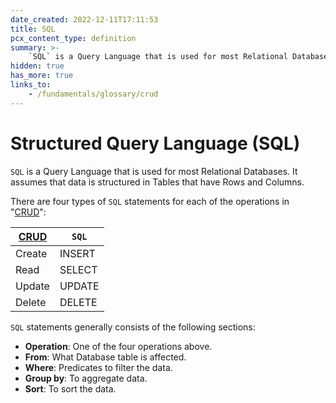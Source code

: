 ```yaml
---
date_created: 2022-12-11T17:11:53
title: SQL
pcx_content_type: definition
summary: >-
    `SQL` is a Query Language that is used for most Relational Databases. It assumes that data is structured in Tables that have Rows and Columns.
hidden: true
has_more: true
links_to:
    - /fundamentals/glossary/crud
---
```


# Structured Query Language (SQL)

`SQL` is a Query Language that is used for most Relational Databases. It assumes that data is structured in Tables that have Rows and Columns.

There are four types of `SQL` statements for each of the operations in "[CRUD](/fundamentals/glossary/crud)":

| [CRUD](/fundamentals/glossary/crud) | `SQL`  |
| ----------------------------------- | ------ |
| Create                              | INSERT |
| Read                                | SELECT |
| Update                              | UPDATE |
| Delete                              | DELETE |

`SQL` statements generally consists of the following sections:

-   **Operation**: One of the four operations above.
-   **From**: What Database table is affected.
-   **Where**: Predicates to filter the data.
-   **Group by**: To aggregate data.
-   **Sort**: To sort the data.
